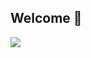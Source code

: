 ## Welcome 👋

<!-- title-->
<img src="https://capsule-render.vercel.app/api?type=waving&color=timeGradient&height=300&section=header&text=Yunyoung%20render&fontSize=90&desc=HYU%20CSE%2022" />
